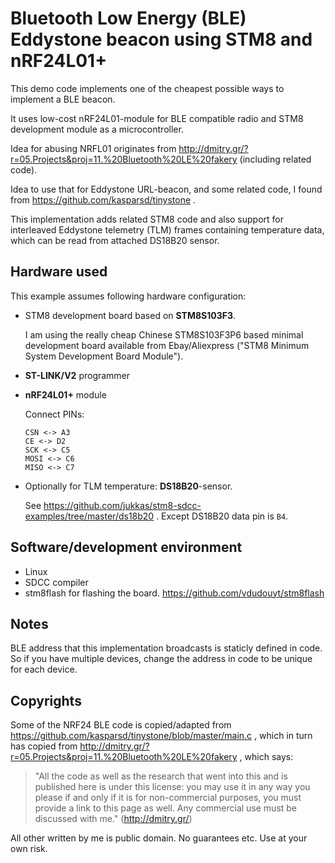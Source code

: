 # Bluetooth Low Energy (BLE) Eddystone beacon using STM8 and nRF24L01+

This demo code implements one of the cheapest possible ways to implement a BLE beacon.

It uses low-cost nRF24L01-module for BLE compatible radio and STM8 development module as a microcontroller.

Idea for abusing NRFL01 originates from http://dmitry.gr/?r=05.Projects&proj=11.%20Bluetooth%20LE%20fakery (including related code).

Idea to use that for Eddystone URL-beacon, and some related code, I found from https://github.com/kasparsd/tinystone .

This implementation adds related STM8 code and also support for interleaved Eddystone telemetry (TLM) frames containing temperature data, which can be read from attached DS18B20 sensor.

## Hardware used
This example assumes following hardware configuration:
- STM8 development board based on **STM8S103F3**.

  I am using the really cheap Chinese STM8S103F3P6 based minimal development
  board available from Ebay/Aliexpress ("STM8 Minimum System Development Board Module").

- **ST-LINK/V2** programmer
- **nRF24L01+** module

  Connect PINs:
  ```
  CSN <-> A3
  CE <-> D2
  SCK <-> C5
  MOSI <-> C6
  MISO <-> C7
  ```

- Optionally for TLM temperature: **DS18B20**-sensor. 

  See https://github.com/jukkas/stm8-sdcc-examples/tree/master/ds18b20 . Except DS18B20 data pin is `B4`.

## Software/development environment
- Linux
- SDCC compiler
- stm8flash for flashing the board. https://github.com/vdudouyt/stm8flash


## Notes
BLE address that this implementation broadcasts is staticly defined in code. So if you have multiple devices, change the address in code to be unique for each device.

## Copyrights

Some of the NRF24 BLE code is copied/adapted from https://github.com/kasparsd/tinystone/blob/master/main.c ,
which in turn has copied from http://dmitry.gr/?r=05.Projects&proj=11.%20Bluetooth%20LE%20fakery ,
which says:
> "All the code as well as the research that went into this and is published here is under this license:
> you may use it in any way you please if and only if it is for non-commercial purposes,
> you must provide a link to this page as well. Any commercial use must be discussed with me." (http://dmitry.gr/)

All other written by me is public domain. No guarantees etc. Use at your own risk.